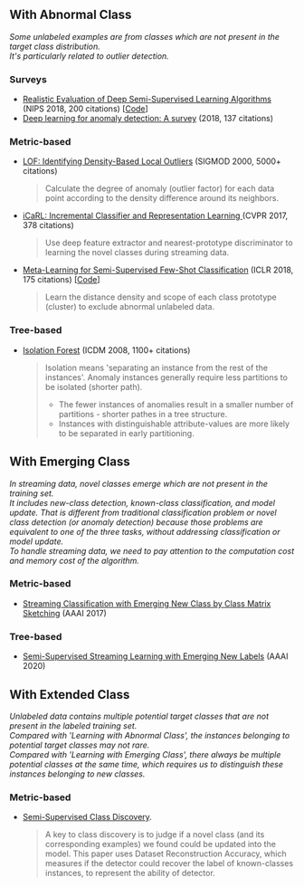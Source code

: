 


## With Abnormal Class
_Some unlabeled examples are from classes which are not present in the target class distribution._  
_It's particularly related to outlier detection._

### Surveys

* [Realistic Evaluation of Deep Semi-Supervised Learning Algorithms](http://papers.nips.cc/paper/7585-realistic-evaluation-of-de) (NIPS 2018, 200 citations) [[Code](https://github.com/brain-research/realistic-ssl-evaluation
)]
* [Deep learning for anomaly detection: A survey](https://arxiv.org/abs/1901.03407) (2018, 137 citations)

### Metric-based 
* [LOF: Identifying Density-Based Local Outliers](https://dl.acm.org/doi/abs/10.1145/342009.335388) (SIGMOD 2000, 5000+ citations)
  >  Calculate the degree of anomaly (outlier factor) for each data point according to the density difference around its neighbors.
  
* [iCaRL: Incremental Classifier and Representation Learning ](http://openaccess.thecvf.com/content_cvpr_2017/html/Rebuffi_iCaRL_Incremental_Classifier_CVPR_2017_paper.html) (CVPR 2017, 378 citations)  
  >  Use deep feature extractor and nearest-prototype discriminator to learning the novel classes during streaming data.
  
* [Meta-Learning for Semi-Supervised Few-Shot Classification](https://arxiv.org/abs/1803.00676) (ICLR 2018, 175 citations) [[Code](https://github.com/renmengye/few-shot-ssl-public)]
  > Learn the distance density and scope of each class prototype (cluster) to exclude abnormal unlabeled data.
### Tree-based

* [Isolation Forest](https://cs.nju.edu.cn/zhouzh/zhouzh.files/publication/icdm08b.pdf) (ICDM 2008, 1100+ citations)
  > Isolation means 'separating an instance from the rest of the instances'. Anomaly instances generally require less partitions to be isolated (shorter path).  
  > - The fewer instances of anomalies result in a smaller number of partitions - shorter pathes in a tree structure.  
  > - Instances with distinguishable attribute-values are more likely to be separated in early partitioning.  
  
  
## With Emerging Class 
_In streaming data, novel classes emerge which are not present in the training set._  
_It includes new-class detection, known-class classification, and model update. That is different from traditional classification problem or novel class detection (or anomaly detection) because those problems are equivalent to one of the three tasks,
without addressing classification or model update._  
_To handle streaming data, we need to pay attention to the computation cost and memory cost of the algorithm._

### Metric-based
* [Streaming Classification with Emerging New Class by Class Matrix Sketching](https://www.aaai.org/ocs/index.php/AAAI/AAAI17/paper/view/14514/14419) (AAAI 2017)

### Tree-based

* [Semi-Supervised Streaming Learning with Emerging New Labels](https://www.aaai.org/Papers/AAAI/2020GB/AAAI-ZhuY.4960.pdf) (AAAI 2020)

## With Extended Class
_Unlabeled data contains multiple potential target classes that are not present in the labeled training set._  
_Compared with 'Learning with Abnormal Class', the instances belonging to potential target classes may not rare._  
_Compared with 'Learning with Emerging Class', there always be multiple potential classes at the same time, which requires us to distinguish these instances belonging to new classes._

### Metric-based
* [Semi-Supervised Class Discovery](https://arxiv.org/abs/2002.03480).
  > A key to class discovery is to judge if a novel class (and its corresponding examples) we found could be updated into the model. This paper uses Dataset Reconstruction Accuracy, which measures if the detector could recover the label of known-classes instances, to represent the ability of detector.
